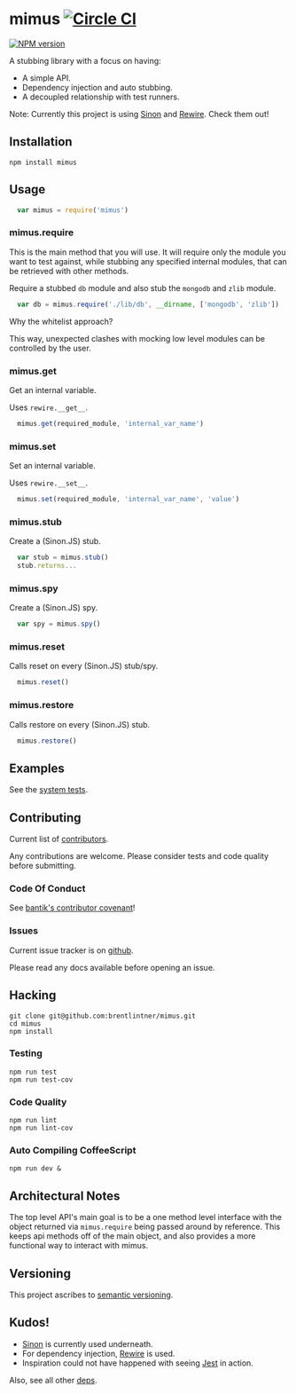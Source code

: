 # mimus [![Circle CI](https://circleci.com/gh/brentlintner/mimus.svg?style=svg)](https://circleci.com/gh/brentlintner/mimus)

[![NPM version](https://badge.fury.io/js/mimus.svg)](http://badge.fury.io/js/mimus)

A stubbing library with a focus on having:

* A simple API.
* Dependency injection and auto stubbing.
* A decoupled relationship with test runners.

Note: Currently this project is using [Sinon](http://sinonjs.org) and
[Rewire](https://www.npmjs.org/package/rewire). Check them out!

## Installation

    npm install mimus

## Usage

```javascript
  var mimus = require('mimus')
```

### mimus.require

This is the main method that you will use. It will require only the module
you want to test against, while stubbing any specified internal modules,
that can be retrieved with other methods.

Require a stubbed `db` module and also stub the `mongodb` and `zlib` module.

```javascript
  var db = mimus.require('./lib/db', __dirname, ['mongodb', 'zlib'])
```
Why the whitelist approach?

This way, unexpected clashes with mocking low level modules can be controlled by the user.

### mimus.get

Get an internal variable.

Uses `rewire.__get__`.

```javascript
  mimus.get(required_module, 'internal_var_name')
```

### mimus.set

Set an internal variable.

Uses `rewire.__set__`.

```javascript
  mimus.set(required_module, 'internal_var_name', 'value')
```

### mimus.stub

Create a (Sinon.JS) stub.

```javascript
  var stub = mimus.stub()
  stub.returns...
```

### mimus.spy

Create a (Sinon.JS) spy.

```javascript
  var spy = mimus.spy()
```

### mimus.reset

Calls reset on every (Sinon.JS) stub/spy.

```javascript
  mimus.reset()
```

### mimus.restore

Calls restore on every (Sinon.JS) stub.

```javascript
  mimus.restore()
```

## Examples

See the [system tests](test/system/example.coffee).

## Contributing

Current list of [contributors](https://github.com/brentlintner/mimus/graphs/contributors).

Any contributions are welcome. Please consider tests and code quality before submitting.

### Code Of Conduct

See [bantik's contributor covenant](https://github.com/Bantik/contributor_covenant/blob/master/CODE_OF_CONDUCT.md)!

### Issues

Current issue tracker is on [github](https://github.com/brentlintner/mimus/issues).

Please read any docs available before opening an issue.

## Hacking

    git clone git@github.com:brentlintner/mimus.git
    cd mimus
    npm install

### Testing

    npm run test
    npm run test-cov

### Code Quality

    npm run lint
    npm run lint-cov

### Auto Compiling CoffeeScript

    npm run dev &

## Architectural Notes

The top level API's main goal is to be a one method level interface with the object
returned via `mimus.require` being passed around by reference. This keeps api methods off
of the main object, and also provides a more functional way to interact with mimus.

## Versioning

This project ascribes to [semantic versioning](http://semver.org).

## Kudos!

* [Sinon](http://sinonjs.org) is currently used underneath.
* For dependency injection, [Rewire](https://www.npmjs.org/package/rewire) is used.
* Inspiration could not have happened with seeing [Jest](http://facebook.github.io/jest/) in action.

Also, see all other [deps](package.json).

